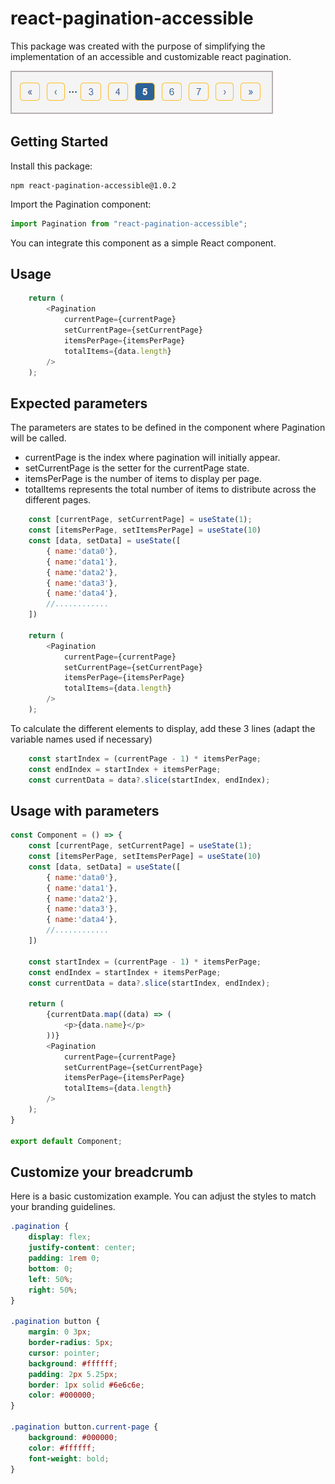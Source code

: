 # react-pagination-accessible

This package was created with the purpose of simplifying the implementation of an accessible and customizable react pagination.

![pagination](./pagination.png)

## Getting Started

Install this package:

```shell
npm react-pagination-accessible@1.0.2
```

Import the Pagination component:

```js
import Pagination from "react-pagination-accessible";
```

You can integrate this component as a simple React component.

## Usage

```js
    return (
        <Pagination 
            currentPage={currentPage}
            setCurrentPage={setCurrentPage}
            itemsPerPage={itemsPerPage}
            totalItems={data.length}
        />
    );
```

## Expected parameters

The parameters are states to be defined in the component where Pagination will be called.     
* currentPage is the index where pagination will initially appear. 
* setCurrentPage is the setter for the currentPage state.
* itemsPerPage is the number of items to display per page.
* totalItems represents the total number of items to distribute across the different pages.

```js
    const [currentPage, setCurrentPage] = useState(1);
    const [itemsPerPage, setItemsPerPage] = useState(10)
    const [data, setData] = useState([
        { name:'data0'},
        { name:'data1'},
        { name:'data2'},
        { name:'data3'},
        { name:'data4'},
        //............
    ])

    return (
        <Pagination 
            currentPage={currentPage}
            setCurrentPage={setCurrentPage}
            itemsPerPage={itemsPerPage}
            totalItems={data.length}
        />
    );
```

To calculate the different elements to display, add these 3 lines (adapt the variable names used if necessary)

```js
    const startIndex = (currentPage - 1) * itemsPerPage;
    const endIndex = startIndex + itemsPerPage;
    const currentData = data?.slice(startIndex, endIndex);
```

## Usage with parameters

```js
const Component = () => {
    const [currentPage, setCurrentPage] = useState(1);
    const [itemsPerPage, setItemsPerPage] = useState(10)
    const [data, setData] = useState([
        { name:'data0'},
        { name:'data1'},
        { name:'data2'},
        { name:'data3'},
        { name:'data4'},
        //............
    ])

    const startIndex = (currentPage - 1) * itemsPerPage;
    const endIndex = startIndex + itemsPerPage;
    const currentData = data?.slice(startIndex, endIndex);

    return (
        {currentData.map((data) => (
            <p>{data.name}</p>
        ))}
        <Pagination 
            currentPage={currentPage}
            setCurrentPage={setCurrentPage}
            itemsPerPage={itemsPerPage}
            totalItems={data.length}
        />
    );
}

export default Component;
```

## Customize your breadcrumb

Here is a basic customization example. You can adjust the styles to match your branding guidelines.  

```css
.pagination {
    display: flex;
    justify-content: center;
    padding: 1rem 0;
    bottom: 0;
    left: 50%;
    right: 50%;
}
  
.pagination button {
    margin: 0 3px;
    border-radius: 5px;
    cursor: pointer;
    background: #ffffff;
    padding: 2px 5.25px;
    border: 1px solid #6e6c6e;
    color: #000000;
}
  
.pagination button.current-page {
    background: #000000;
    color: #ffffff;
    font-weight: bold;
}

```